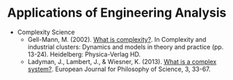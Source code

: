 # Applications of Engineering Analysis
- Complexity Science
  - Gell-Mann, M. (2002). [What is complexity?](https://link.springer.com/chapter/10.1007/978-3-642-50007-7_2). In Complexity and industrial clusters: Dynamics and models in theory and practice (pp. 13-24). Heidelberg: Physica-Verlag HD. 
  - Ladyman, J., Lambert, J., & Wiesner, K. (2013). [What is a complex system?](https://link.springer.com/article/10.1007/s13194-012-0056-8). European Journal for Philosophy of Science, 3, 33-67.


